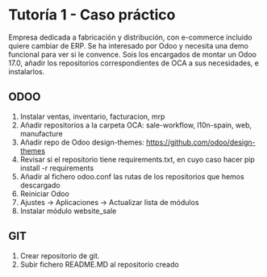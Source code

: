 # Tutoría 1 - Caso práctico

Empresa dedicada a fabricación y distribución, con e-commerce incluido quiere cambiar de ERP.
Se ha interesado por Odoo y necesita una demo funcional para ver si le convence.
Sois los encargados de montar un Odoo 17.0, añadir los repositorios correspondientes de OCA a sus necesidades, e
instalarlos.

## ODOO

1. Instalar ventas, inventario, facturacion, mrp
2. Añadir repositorios a la carpeta OCA: sale-workflow, l10n-spain, web, manufacture
3. Añadir repo de Odoo design-themes: https://github.com/odoo/design-themes
4. Revisar si el repositorio tiene requirements.txt, en cuyo caso hacer pip install -r requirements
5. Añadir al fichero odoo.conf las rutas de los repositorios que hemos descargado
6. Reiniciar Odoo
7. Ajustes -> Aplicaciones -> Actualizar lista de módulos
8. Instalar módulo website_sale

## GIT

1. Crear repositorio de git.
2. Subir fichero README.MD al repositorio creado